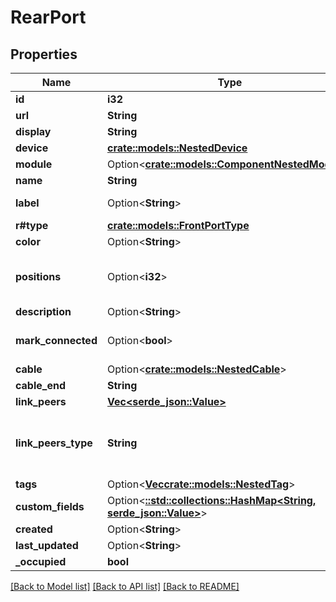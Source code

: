 # RearPort

## Properties

Name | Type | Description | Notes
------------ | ------------- | ------------- | -------------
**id** | **i32** |  | [readonly]
**url** | **String** |  | [readonly]
**display** | **String** |  | [readonly]
**device** | [**crate::models::NestedDevice**](NestedDevice.md) |  | 
**module** | Option<[**crate::models::ComponentNestedModule**](ComponentNestedModule.md)> |  | [optional]
**name** | **String** |  | 
**label** | Option<**String**> | Physical label | [optional]
**r#type** | [**crate::models::FrontPortType**](FrontPort_type.md) |  | 
**color** | Option<**String**> |  | [optional]
**positions** | Option<**i32**> | Number of front ports which may be mapped | [optional]
**description** | Option<**String**> |  | [optional]
**mark_connected** | Option<**bool**> | Treat as if a cable is connected | [optional]
**cable** | Option<[**crate::models::NestedCable**](NestedCable.md)> |  | [readonly]
**cable_end** | **String** |  | [readonly]
**link_peers** | [**Vec<serde_json::Value>**](serde_json::Value.md) |  | [readonly]
**link_peers_type** | **String** | Return the type of the peer link terminations, or None. | [readonly]
**tags** | Option<[**Vec<crate::models::NestedTag>**](NestedTag.md)> |  | [optional]
**custom_fields** | Option<[**::std::collections::HashMap<String, serde_json::Value>**](serde_json::Value.md)> |  | [optional]
**created** | Option<**String**> |  | [readonly]
**last_updated** | Option<**String**> |  | [readonly]
**_occupied** | **bool** |  | [readonly]

[[Back to Model list]](../README.md#documentation-for-models) [[Back to API list]](../README.md#documentation-for-api-endpoints) [[Back to README]](../README.md)


